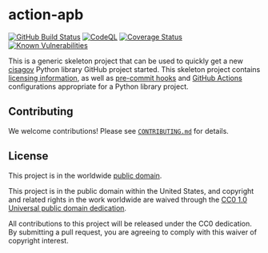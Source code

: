 # action-apb #

[![GitHub Build Status](https://github.com/cisagov/action-apb/workflows/build/badge.svg)](https://github.com/cisagov/action-apb/actions)
[![CodeQL](https://github.com/cisagov/action-apb/workflows/CodeQL/badge.svg)](https://github.com/cisagov/action-apb/actions/workflows/codeql-analysis.yml)
[![Coverage Status](https://coveralls.io/repos/github/cisagov/action-apb/badge.svg?branch=develop)](https://coveralls.io/github/cisagov/action-apb?branch=develop)
[![Known Vulnerabilities](https://snyk.io/test/github/cisagov/action-apb/develop/badge.svg)](https://snyk.io/test/github/cisagov/action-apb)

This is a generic skeleton project that can be used to quickly get a
new [cisagov](https://github.com/cisagov) Python library GitHub
project started.  This skeleton project contains [licensing
information](LICENSE), as well as
[pre-commit hooks](https://pre-commit.com) and
[GitHub Actions](https://github.com/features/actions) configurations
appropriate for a Python library project.

## Contributing ##

We welcome contributions!  Please see [`CONTRIBUTING.md`](CONTRIBUTING.md) for
details.

## License ##

This project is in the worldwide [public domain](LICENSE).

This project is in the public domain within the United States, and
copyright and related rights in the work worldwide are waived through
the [CC0 1.0 Universal public domain
dedication](https://creativecommons.org/publicdomain/zero/1.0/).

All contributions to this project will be released under the CC0
dedication. By submitting a pull request, you are agreeing to comply
with this waiver of copyright interest.
